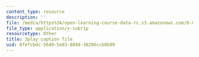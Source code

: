 ```yaml
---
content_type: resource
description: ''
file: /media/https%3A/open-learning-course-data-rc.s3.amazonaws.com/8-01sc-classical-mechanics-fall-2016/8fefcbdc56405e03804d38296ccb8b99_TF93gm1_O8M.vtt
file_type: application/x-subrip
resourcetype: Other
title: 3play caption file
uid: 8fefcbdc-5640-5e03-804d-38296ccb8b99
---
```

